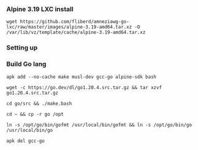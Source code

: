 ### Alpine 3.19 LXC install

```
wget https://github.com/fliberd/amneziawg-go-lxc/raw/master/images/alpine-3.19-amd64.tar.xz -O /var/lib/vz/template/cache/alpine-3.19-amd64.tar.xz
```
### Setting up

### Build Go lang
```
apk add --no-cache make musl-dev gcc-go alpine-sdk bash
```
```
wget -c https://go.dev/dl/go1.20.4.src.tar.gz && tar xzvf go1.20.4.src.tar.gz
```
```
cd go/src && ./make.bash
```
```
cd ~ && cp -r go /opt
```
```
ln -s /opt/go/bin/gofmt /usr/local/bin/gofmt && ln -s /opt/go/bin/go /usr/local/bin/go
```
```
apk del gcc-go
```
